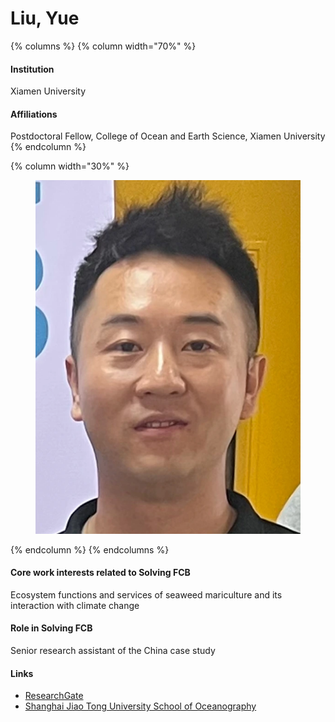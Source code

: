 # Liu, Yue

{% columns %}
{% column width="70%" %}
#### Institution

Xiamen University

#### Affiliations

Postdoctoral Fellow, College of Ocean and Earth Science, Xiamen University
{% endcolumn %}

{% column width="30%" %}
<figure><img src="https://raw.githubusercontent.com/Solving-FCB/docs/refs/heads/main/.img/liu-y.webp" alt=""></figure>
{% endcolumn %}
{% endcolumns %}

#### Core work interests related to Solving FCB

Ecosystem functions and services of seaweed mariculture and its interaction with climate change

#### Role in Solving FCB

Senior research assistant of the China case study

#### Links

* [ResearchGate](https://www.researchgate.net/profile/Yue_Liu182)
* [Shanghai Jiao Tong University School of Oceanography](http://soo.sjtu.edu.cn/en/szllshow.php?id=125\&catid=75)
